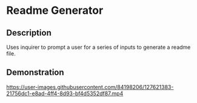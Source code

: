 # Readme Generator

## Description
Uses inquirer to prompt a user for a series of inputs to generate a readme file.

## Demonstration
https://user-images.githubusercontent.com/84198206/127621383-21756dc1-e8ad-4ff4-8d93-bf4d5352df87.mp4
